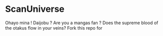 # ScanUniverse

Ohayo mina ! Daijobu ? Are you a mangas fan ? Does the supreme blood of the otakus flow in your veins? Fork this repo for 